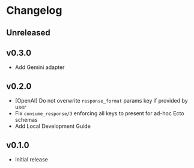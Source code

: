 # Changelog

## Unreleased

## v0.3.0

  * Add Gemini adapter

## v0.2.0
  
  * [OpenAI] Do not overwrite `response_format` params key if provided by user
  * Fix `consume_response/3` enforcing all keys to present for ad-hoc Ecto schemas
  * Add Local Development Guide

## v0.1.0

  * Initial release